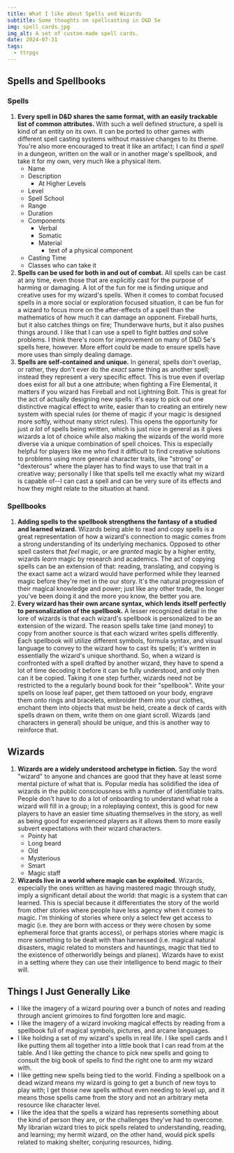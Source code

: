 ```yaml
---
title: What I like about Spells and Wizards
subtitle: Some thoughts on spellcasting in D&D 5e
img: spell_cards.jpg
img_alt: A set of custom-made spell cards.
date: 2024-07-31
tags: 
  - ttrpgs
---
```


## Spells and Spellbooks

### Spells

1) **Every spell in D&D shares the same format, with an easily trackable list of common attributes.** With such a well defined structure, a spell is kind of an entity on its own. It can be ported to other games with different spell casting systems without massive changes to its theme. You're also more encouraged to treat it like an artifact; I can find *a spell* in a dungeon, written on the wall or in another mage's spellbook, and take it for my own, very much like a physical item.
	- Name
	- Description
		- At Higher Levels
	- Level
	- Spell School
	- Range
	- Duration
	- Components
		- Verbal
		- Somatic
		- Material
			- text of a physical component
	- Casting Time
	- Classes who can take it
2) **Spells can be used for both in and out of combat.** All spells can be cast at any time, even those that are explicitly cast for the purpose of harming or damaging. A lot of the fun for me is finding unique and creative uses for my wizard's spells. When it comes to combat focused spells in a more social or exploration focused situation, it can be fun for a wizard to focus more on the after-effects of a spell than the mathematics of how much it can damage an opponent. Fireball hurts, but it also catches things on fire; Thunderwave hurts, but it also pushes things around. I like that I can use a spell to fight battles *and* solve problems.
   I think there's room for improvement on many of D&D 5e's spells here, however. More effort could be made to ensure spells have more uses than simply dealing damage.
3) **Spells are self-contained and unique.** In general, spells don't overlap, or rather, they don't ever do the *exact* same thing as another spell; instead they represent a very specific effect. This is true even if overlap does exist for all but a one attribute; when fighting a Fire Elemental, it matters if you wizard has Fireball and not Lightning Bolt. This is great for the act of actually designing new spells: it's easy to pick out one distinctive magical effect to write, easier than to creating an entirely new system with special rules (or theme of magic if your magic is designed more softly, without many strict rules). This opens the opportunity for just *a lot* of spells being written, which is just nice in general as it gives wizards a lot of choice while also making the wizards of the world more diverse via a unique combination of spell choices.
   This is especially helpful for players like me who find it difficult to find creative solutions to problems using more general character traits, like "strong" or "dexterous" where the player has to find ways to use that trait in a creative way; personally I like that spells tell me exactly what my wizard is capable of--I can cast a spell and can be very sure of its effects and how they might relate to the situation at hand.

### Spellbooks

1) **Adding spells to the spellbook strengthens the fantasy of a studied and learned wizard.** Wizards being able to read and copy spells is a great representation of how a wizard's connection to magic comes from a strong understanding of its underlying mechanics. Opposed to other spell casters that *feel* magic, or are *granted* magic by a higher entity, wizards *learn* magic by research and academics. The act of copying spells can be an extension of that: reading, translating, and copying is the exact same act a wizard would have performed while they learned magic before they're met in the our story. It's the natural progression of their magical knowledge and power; just like any other trade, the longer you've been doing it and the more you know, the better you are.
2) **Every wizard has their own arcane syntax, which lends itself perfectly to personalization of the spellbook.** A lesser recognized detail in the lore of wizards is that each wizard's spellbook is personalized to be an extension of the wizard. The reason spells take time (and money) to copy from another source is that each wizard writes spells differently. Each spellbook will utilize different symbols, formula syntax, and visual language to convey to the wizard how to cast its spells; it's written in essentially the wizard's unique shorthand. So, when a wizard is confronted with a spell drafted by another wizard, they have to spend a lot of time decoding it before it can be fully understood, and only then can it be copied.
   Taking it one step further, wizards need not be restricted to the a regularly bound book for their "spellbook". Write your spells on loose leaf paper, get them tattooed on your body, engrave them onto rings and bracelets, embroider them into your clothes, enchant them into objects that must be held, create a deck of cards with spells drawn on them, write them on one giant scroll. Wizards (and characters in general) should be unique, and this is another way to reinforce that.

## Wizards

1) **Wizards are a widely understood archetype in fiction.** Say the word "wizard" to anyone and chances are good that they have at least some mental picture of what that is. Popular media has solidified the idea of wizards in the public consciousness with a number of identifiable traits. People don't have to do a lot of onboarding to understand what role a wizard will fill in a group; in a roleplaying context, this is good for new players to have an easier time situating themselves in the story, as well as being good for experienced players as it allows them to more easily subvert expectations with their wizard characters.
	- Pointy hat
	- Long beard
	- Old
	- Mysterious
	- Smart
	- Magic staff
2) **Wizards live in a world where magic can be exploited.** Wizards, especially the ones written as having mastered magic through study, imply a significant detail about the world: that magic is a system that can learned. This is special because it differentiates the story of the world from other stories where people have less agency when it comes to magic. I'm thinking of stories where only a select few get access to magic (i.e. they are born with access or they were chosen by some ephemeral force that grants access), or perhaps stories where magic is more something to be dealt with than harnessed (i.e. magical natural disasters, magic related to monsters and hauntings, magic that tied to the existence of otherworldly beings and planes). Wizards have to exist in a setting where they can use their intelligence to bend magic to their will.

## Things I Just Generally Like

- I like the imagery of a wizard pouring over a bunch of notes and reading through ancient grimoires to find forgotten lore and magic.
- I like the imagery of a wizard invoking magical effects by reading from a spellbook full of magical symbols, pictures, and arcane languages.
- I like holding a set of my wizard's spells in real life. I like spell cards and I like putting them all together into a little book that I can read from at the table. And I like getting the chance to pick new spells and going to consult the big book of spells to find the right one to arm my wizard with.
- I like getting new spells being tied to the world. Finding a spellbook on a dead wizard means my wizard is going to get a bunch of new toys to play with; I get those new spells without even needing to level up, and it means those spells came from the story and not an arbitrary meta resource like character level.
- I like the idea that the spells a wizard has represents something about the kind of person they are, or the challenges they've had to overcome. My librarian wizard tries to pick spells related to understanding, reading, and learning; my hermit wizard, on the other hand, would pick spells related to making shelter, conjuring resources, hiding.
